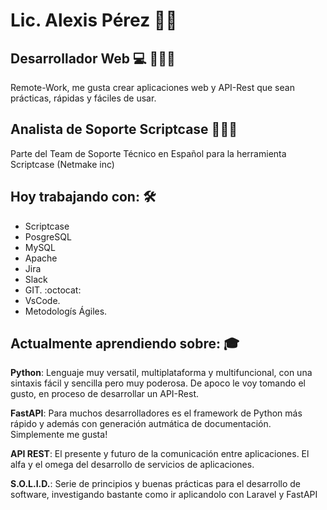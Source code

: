 # Lic. Alexis Pérez 🚀🔝
## __Desarrollador Web__ :computer: 👨🏻‍💻

Remote-Work, me gusta crear aplicaciones web y API-Rest que sean prácticas, rápidas y fáciles de usar. 

## __Analista de Soporte Scriptcase__ 👨🏻‍💻
Parte del Team de Soporte Técnico en Español para la herramienta Scriptcase (Netmake inc)

## Hoy trabajando con: 🛠️

* Scriptcase
* PosgreSQL
* MySQL
* Apache
* Jira
* Slack
* GIT. :octocat:
* VsCode.
* Metodologís Ágiles.

## Actualmente aprendiendo sobre: :mortar_board:

__Python__: Lenguaje muy versatil, multiplataforma y multifuncional, con una sintaxis fácil y sencilla pero muy poderosa. De apoco le voy tomando el gusto, en proceso de desarrollar un API-Rest.

__FastAPI__: Para muchos desarrolladores es el framework de Python más rápido y además con generación autmática de documentación. Simplemente me gusta!

__API REST__: El presente y futuro de la comunicación entre aplicaciones. El alfa y el omega del desarrollo de servicios de aplicaciones.

__S.O.L.I.D.__: Serie de principios y buenas prácticas para el desarrollo de software, investigando bastante como ir aplicandolo con Laravel y FastAPI










